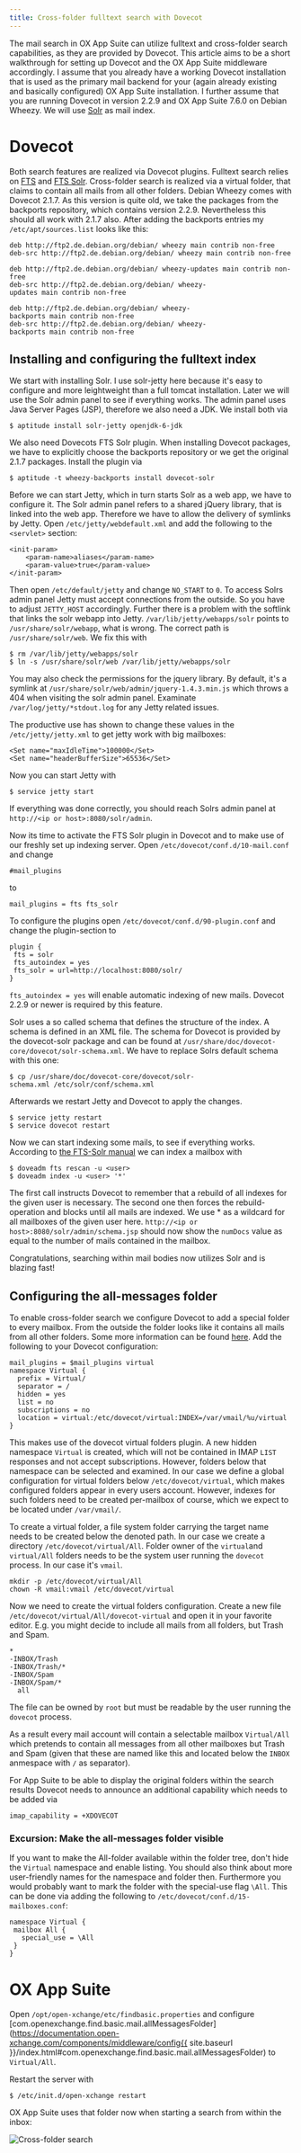 ```yaml
---
title: Cross-folder fulltext search with Dovecot
---
```


The mail search in OX App Suite can utilize fulltext and cross-folder search capabilities, as they are provided by Dovecot. This article aims to be a short walkthrough for setting up Dovecot and the OX App Suite middleware accordingly. I assume that you already have a working Dovecot installation that is used as the primary mail backend for your (again already existing and basically configured) OX App Suite installation. I further assume that you are running Dovecot in version 2.2.9 and OX App Suite 7.6.0 on Debian Wheezy. We will use [Solr](https://lucene.apache.org/solr/ "wikilink") as mail index.

# Dovecot

Both search features are realized via Dovecot plugins. Fulltext search relies on [FTS](http://wiki2.dovecot.org/Plugins/FTS "wikilink") and [FTS Solr](http://wiki2.dovecot.org/Plugins/FTS/Solr "wikilink"). Cross-folder search is realized via a virtual folder, that claims to contain all mails from all other folders. Debian Wheezy comes with Dovecot 2.1.7. As this version is quite old, we take the packages from the backports repository, which contains version 2.2.9. Nevertheless this should all work with 2.1.7 also. After adding the backports entries my `/etc/apt/sources.list` looks like this:

```
deb http://ftp2.de.debian.org/debian/ wheezy main contrib non-free
deb-src http://ftp2.de.debian.org/debian/ wheezy main contrib non-free

deb http://ftp2.de.debian.org/debian/ wheezy-updates main contrib non-free
deb-src http://ftp2.de.debian.org/debian/ wheezy-updates main contrib non-free

deb http://ftp2.de.debian.org/debian/ wheezy-backports main contrib non-free
deb-src http://ftp2.de.debian.org/debian/ wheezy-backports main contrib non-free
```

## Installing and configuring the fulltext index

We start with installing Solr. I use solr-jetty here because it's easy to configure and more leightweight than a full tomcat installation. Later we will use the Solr admin panel to see if everything works. The admin panel uses Java Server Pages (JSP), therefore we also need a JDK. We install both via

```
$ aptitude install solr-jetty openjdk-6-jdk
```

We also need Dovecots FTS Solr plugin. When installing Dovecot packages, we have to explicitly choose the backports repository or we get the original 2.1.7 packages. Install the plugin via

```
$ aptitude -t wheezy-backports install dovecot-solr
```

Before we can start Jetty, which in turn starts Solr as a web app, we have to configure it. The Solr admin panel refers to a shared jQuery library, that is linked into the web app. Therefore we have to allow the delivery of symlinks by Jetty. Open `/etc/jetty/webdefault.xml` and add the following to the `<servlet>` section:

```
<init-param>
    <param-name>aliases</param-name>
    <param-value>true</param-value>
</init-param>
```

Then open `/etc/default/jetty` and change `NO_START` to `0`. To access Solrs admin panel Jetty must accept connections from the outside. So you have to adjust `JETTY_HOST` accordingly. Further there is a problem with the softlink that links the solr webapp into Jetty. `/var/lib/jetty/webapps/solr` points to `/usr/share/solr/webapp`, what is wrong. The correct path is `/usr/share/solr/web`. We fix this with

```
$ rm /var/lib/jetty/webapps/solr
$ ln -s /usr/share/solr/web /var/lib/jetty/webapps/solr
```

You may also check the permissions for the jquery library. By default, it's a symlink at `/usr/share/solr/web/admin/jquery-1.4.3.min.js` which throws a 404 when visiting the solr admin panel. Examinate `/var/log/jetty/*stdout.log` for any Jetty related issues.

The productive use has shown to change these values in the `/etc/jetty/jetty.xml` to get jetty work with big mailboxes:

```
<Set name="maxIdleTime">100000</Set>
<Set name="headerBufferSize">65536</Set>
```

Now you can start Jetty with

```
$ service jetty start
```

If everything was done correctly, you should reach Solrs admin panel at `http://<ip or host>:8080/solr/admin`.

Now its time to activate the FTS Solr plugin in Dovecot and to make use of our freshly set up indexing server. Open `/etc/dovecot/conf.d/10-mail.conf` and change

```
#mail_plugins
```

to

```
mail_plugins = fts fts_solr
```

To configure the plugins open `/etc/dovecot/conf.d/90-plugin.conf` and change the plugin-section to

```
plugin {
 fts = solr
 fts_autoindex = yes
 fts_solr = url=http://localhost:8080/solr/
}
```

`fts_autoindex = yes` will enable automatic indexing of new mails. Dovecot 2.2.9 or newer is required by this feature.

Solr uses a so called schema that defines the structure of the index. A schema is defined in an XML file. The schema for Dovecot is provided by the dovecot-solr package and can be found at `/usr/share/doc/dovecot-core/dovecot/solr-schema.xml`. We have to replace Solrs default schema with this one:

```
$ cp /usr/share/doc/dovecot-core/dovecot/solr-schema.xml /etc/solr/conf/schema.xml
```

Afterwards we restart Jetty and Dovecot to apply the changes.

```
$ service jetty restart
$ service dovecot restart
```

Now we can start indexing some mails, to see if everything works. According to [the FTS-Solr manual](http://wiki2.dovecot.org/Plugins/FTS/Solr "wikilink") we can index a mailbox with

```
$ doveadm fts rescan -u <user>
$ doveadm index -u <user> '*'
```

The first call instructs Dovecot to remember that a rebuild of all indexes for the given user is necessary. The second one then forces the rebuild-operation and blocks until all mails are indexed. We use * as a wildcard for all mailboxes of the given user here. `http://<ip or host>:8080/solr/admin/schema.jsp` should now show the `numDocs` value as equal to the number of mails contained in the mailbox.

Congratulations, searching within mail bodies now utilizes Solr and is blazing fast!

## Configuring the all-messages folder

To enable cross-folder search we configure Dovecot to add a special folder to every mailbox. From the outside the folder looks like it contains all mails from all other folders. Some more information can be found [here](http://wiki2.dovecot.org/Plugins/Virtual "wikilink").
Add the following to your Dovecot configuration:

```
mail_plugins = $mail_plugins virtual
namespace Virtual {
  prefix = Virtual/
  separator = /
  hidden = yes
  list = no
  subscriptions = no
  location = virtual:/etc/dovecot/virtual:INDEX=/var/vmail/%u/virtual
}
```

This makes use of the dovecot virtual folders plugin. A new hidden namespace `Virtual` is created, which will not be contained in IMAP `LIST` responses and not accept subscriptions. However, folders below that namespace can be selected and examined. In our case we define a global configuration for virtual folders below `/etc/dovecot/virtual`, which makes configured folders appear in every users account. However, indexes for such folders need to be created per-mailbox of course, which we expect to be located under `/var/vmail/`.

To create a virtual folder, a file system folder carrying the target name needs to be created below the denoted path. In our case we create a directory `/etc/dovecot/virtual/All`. Folder owner of the `virtual`and `virtual/All` folders needs to be the system user running the `dovecot` process. In our case it's `vmail`.

```
mkdir -p /etc/dovecot/virtual/All
chown -R vmail:vmail /etc/dovecot/virtual
```

Now we need to create the virtual folders configuration. Create a new file `/etc/dovecot/virtual/All/dovecot-virtual` and open it in your favorite editor. E.g. you might decide to include all mails from all folders, but Trash and Spam.

```
*
-INBOX/Trash
-INBOX/Trash/*
-INBOX/Spam
-INBOX/Spam/*
  all
```

The file can be owned by `root` but must be readable by the user running the `dovecot` process.

As a result every mail account will contain a selectable mailbox `Virtual/All` which pretends to contain all messages from all other mailboxes but Trash and Spam (given that these are named like this and located below the `INBOX` anmespace with `/` as separator).

For App Suite to be able to display the original folders within the search results Dovecot needs to announce an additional capability which needs to be added via

`imap_capability = +XDOVECOT`


### Excursion: Make the all-messages folder visible

If you want to make the All-folder available within the folder tree, don't hide the `Virtual` namespace and enable listing. You should also think about more user-friendly names for the namespace and folder then. Furthermore you would probably want to mark the folder with the special-use flag `\All`. This can be done via adding the following to `/etc/dovecot/conf.d/15-mailboxes.conf`:

```
namespace Virtual {
 mailbox All {
   special_use = \All
 }
}
```


# OX App Suite

Open `/opt/open-xchange/etc/findbasic.properties` and configure [com.openexchange.find.basic.mail.allMessagesFolder](https://documentation.open-xchange.com/components/middleware/config{{ site.baseurl }}/index.html#com.openexchange.find.basic.mail.allMessagesFolder) to `Virtual/All`.


Restart the server with

```
$ /etc/init.d/open-xchange restart
```

OX App Suite uses that folder now when starting a search from within the inbox:

![Cross-folder search](all_folder_search.png)
